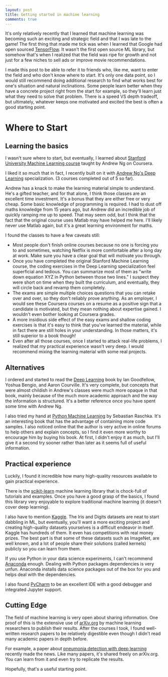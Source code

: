 ```yaml
---
layout: post
title: Getting started in machine learning
comments: true
---
```


It's only relatively recently that I learned that machine learning was becoming such an exciting and strategic field and that I was late to the game! The first thing that made me tick was when I learned that Google had open sourced [TensorFlow](https://www.tensorflow.org/). It wasn't the first open source ML library, but somehow that's when I realized that the field was ripe for growth and not just for a few niches to sell ads or improve movie recommendations.

I made this post to be able to refer it to friends who, like me, want to enter the field and who don't know where to start. It's only one data point, so I would still recommend doing additional research to find what works best for one's situation and natural inclinations. Some people learn better when they have a concrete project right from the start for example, so they'll learn just what they need to solve that problem. There is a speed VS depth tradeoff, but ultimately, whatever keeps one motivated and excited the best is often a good starting point.

# Where to Start

## Learning the basics

I wasn't sure where to start, but eventually, I learned about [Stanford University Machine Learning course](https://www.coursera.org/learn/machine-learning)  taught by Andrew Ng on Coursera.

I liked it so much that in fact, I recently built on it with [Andrew Ng's Deep Learning](https://www.deeplearning.ai/) specialization. (3 courses completed out of 5 so far).

Andrew has a knack to make the learning material simple to understand. He's a gifted teacher, and for that alone, I think those classes are an excellent time investment. It's a bonus that they are either free or very cheap. Some basic knowledge of programming is required. I had to dust off maths knowledge from 15 years ago, but Andrew did an incredible job of quickly ramping me up to speed. That may seem odd, but I think that the fact that the original course uses Matlab may have helped me here. I'll likely never use Matlab again, but it's a great learning environment for maths.

I found the classes to have a few caveats still:
* Most people don't finish online courses because no one is forcing you to and sometimes, watching Netflix is more comfortable after a long day at work. Make sure you have a clear goal that will motivate you through.
* Once you have completed the original Stanford Machine Learning course, the coding exercises in the Deep Learning specialization feel superficial and tedious. You can summarize most of them as "write down equation XYZ in Python between those two lines." I suspect they were short on time when they built the curriculum, and eventually, they will circle back and revamp them completely.
* The exams are simple multiple choices questions that you can retake over and over, so they don't reliably prove anything. As an employer, I would see these Coursera courses on a resume as a positive sign that a candidate is motivated, but they mean nothing about expertise gained. I wouldn't even bother looking at Coursera grades.
* A more insidious side effect of the easy exams and shallow coding exercises is that it's easy to think that you've learned the material, while in fact there are still holes in your understanding. In those matters, it's still superior to a book though!
* Even after all those courses, once I started to attack real-life problems, I realized that my practical experience wasn't very deep. I would recommend mixing the learning material with some real projects.

## Alternatives

I ordered and started to read the [Deep Learning](http://www.deeplearningbook.org/) book by Ian Goodfellow, Yoshua Bengio, and Aaron Courville. It's very complete, but concepts that were almost childish in Andrew's classes were much more opaque in that book, mainly because of the much more academic approach and the way the information is structured. It's a better reference once you have spent some time with Andrew Ng.

I also tried my hand at [Python Machine Learning](https://www.packtpub.com/big-data-and-business-intelligence/python-machine-learning) by Sebastian Raschka. It's an interesting book that has the advantage of containing more code samples. I also noticed online that the author is very active in online forums to help others and explain concepts, so I find it even more worthy to encourage him by buying his book. At first, I didn't enjoy it as much, but I'll give it a second try sooner rather than later as it seems full of useful information.

## Practical experience

Luckily, I found it incredible how many high-quality resources available to gain practical experience.

There is the [scikit-learn](http://scikit-learn.org) machine learning library that is chock-full of tutorials and examples. Once you have a good grasp of the basics, I found this library very enjoyable to explore traditional machine learning (it doesn't cover deep learning).

I also have to mention [Kaggle](https://www.kaggle.com/). The Iris and Digits datasets are neat to start dabbling in ML, but eventually, you'll want a more exciting project and creating high-quality datasets yourselves is a difficult endeavor in itself. Kaggle has hundreds of them. It even has competitions with real money prizes. The best part is that some of these datasets such as ImageNet, are well known, and a lot of people share their solutions (called kernels) publicly so you can learn from them.

If you use Python in your data science experiments, I can't recommend [Anaconda](https://www.anaconda.com/download/) enough. Dealing with Python packages dependencies is very unfun. Anaconda installs data science packages out of the box for you and helps deal with the dependencies.

I also found [PyCharm](https://www.jetbrains.com/pycharm/) to be an excellent IDE with a good debugger and integrated Jupyter support.

## Cutting Edge

The field of machine learning is very open about sharing information. One proof of this is the extensive use of [arXiv.org](https://arxiv.org/) by machine learning researchers to publish their results. After the courses I took, I found well-written research papers to be relatively digestible even though I didn't read many academic papers in depth before.

For example, a paper about [pneumonia detection with deep learning](https://arxiv.org/pdf/1711.05225v1.pdf) recently made the news. Like many papers, it's shared freely on arXiv.org. You can learn from it and even try to replicate the results.

Hopefully, that's a useful starting point.
